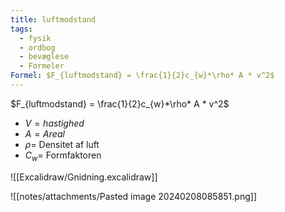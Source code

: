 ```yaml
---
title: luftmodstand
tags:
  - fysik
  - ordbog
  - bevæglese
  - Formeler
Formel: $F_{luftmodstand} = \frac{1}{2}c_{w}*\rho* A * v^2$
---
```

$F_{luftmodstand} = \frac{1}{2}c_{w}*\rho* A * v^2$
- $V = hastighed$
- $A = Areal$
- $\rho =$ Densitet af luft
- $C_{w} =$  Formfaktoren 

![[Excalidraw/Gnidning.excalidraw]]






![[notes/attachments/Pasted image 20240208085851.png]]